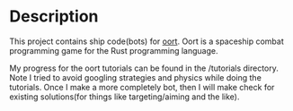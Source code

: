# Description

This project contains ship code(bots) for [oort](https://oort.rs). Oort is a spaceship combat programming game for the Rust programming language.

My progress for the oort tutorials can be found in the /tutorials directory. Note I tried to avoid googling strategies and physics while doing the tutorials. Once I make a more completely bot, then I will make check for existing solutions(for things like targeting/aiming and the like).